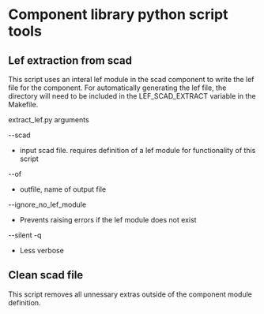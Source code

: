 # Component library python script tools

## Lef extraction from scad

This script uses an interal lef module in the scad component to write the lef file for the component. For automatically generating the lef file, the directory will need to be included in the LEF_SCAD_EXTRACT variable in the Makefile.

extract_lef.py arguments

--scad
 - input scad file. requires definition of a lef module for functionality of this script

--of
 - outfile, name of output file

--ignore_no_lef_module
 - Prevents raising errors if the lef module does not exist

--silent -q
 - Less verbose

## Clean scad file

This script removes all unnessary extras outside of the component module definition.
